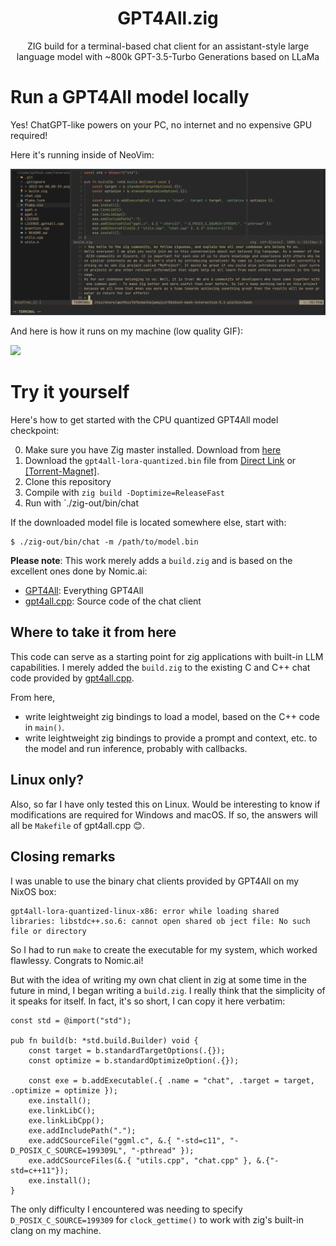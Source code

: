 <h1 align="center">GPT4All.zig</h1>
<p align="center">ZIG build for a terminal-based chat client for an assistant-style large language model with ~800k GPT-3.5-Turbo Generations based on LLaMa</p>
<p align="center"></p>

# Run a GPT4All model locally

Yes! ChatGPT-like powers on your PC, no internet and no expensive GPU required! 

Here it's running inside of NeoVim:

![](./2023-04-08_00-39.png)

And here is how it runs on my machine (low quality GIF):

![](./gpt4all.zig.GIF)

# Try it yourself

Here's how to get started with the CPU quantized GPT4All model checkpoint:

0. Make sure you have Zig master installed. Download from [here](https://ziglang.org/download/)
1. Download the `gpt4all-lora-quantized.bin` file from [Direct Link](https://the-eye.eu/public/AI/models/nomic-ai/gpt4all/gpt4all-lora-quantized.bin) or [[Torrent-Magnet]](https://tinyurl.com/gpt4all-lora-quantized).
2. Clone this repository
3. Compile with `zig build -Doptimize=ReleaseFast`
4. Run with `./zig-out/bin/chat

If the downloaded model file is located somewhere else, start with:

```shell
$ ./zig-out/bin/chat -m /path/to/model.bin
```

**Please note**: This work merely adds a `build.zig` and is based on the excellent ones done by Nomic.ai:
- [GPT4All](https://github.com/nomic-ai/gpt4all): Everything GPT4All
- [gpt4all.cpp](https://github.com/zanussbaum/gpt4all.cpp): Source code of the
  chat client



## Where to take it from here

This code can serve as a starting point for zig applications with built-in LLM
capabilities. I merely added the `build.zig` to the existing C and C++ chat code
provided by [gpt4all.cpp](https://github.com/zanussbaum/gpt4all.cpp).

From here,

- write leightweight zig bindings to load a model, based on the C++ code in
  `main()`.
- write leightweight zig bindings to provide a prompt and context, etc. to the
  model and run inference, probably with callbacks.

## Linux only?

Also, so far I have only tested this on Linux. Would be interesting to know if
modifications are required for Windows and macOS. If so, the answers will all be
`Makefile` of gpt4all.cpp 😊.


## Closing remarks

I was unable to use the binary chat clients provided by GPT4All on my NixOS box:

```
gpt4all-lora-quantized-linux-x86: error while loading shared libraries: libstdc++.so.6: cannot open shared ob ject file: No such file or directory
```

So I had to run `make` to create the executable for my system, which worked
flawlessy. Congrats to Nomic.ai! 

But with the idea of writing my own chat client in zig at some time in the
future in mind, I began writing a `build.zig`. I really think that the
simplicity of it speaks for itself. In fact, it's so short, I can copy it here
verbatim:

```zig
const std = @import("std");

pub fn build(b: *std.build.Builder) void {
    const target = b.standardTargetOptions(.{});
    const optimize = b.standardOptimizeOption(.{});

    const exe = b.addExecutable(.{ .name = "chat", .target = target, .optimize = optimize });
    exe.install();
    exe.linkLibC();
    exe.linkLibCpp();
    exe.addIncludePath(".");
    exe.addCSourceFile("ggml.c", &.{ "-std=c11", "-D_POSIX_C_SOURCE=199309L", "-pthread" });
    exe.addCSourceFiles(&.{ "utils.cpp", "chat.cpp" }, &.{"-std=c++11"});
    exe.install();
}
```

The only difficulty I encountered was needing to specify
`D_POSIX_C_SOURCE=199309` for `clock_gettime()` to work with zig's built-in
clang on my machine.
